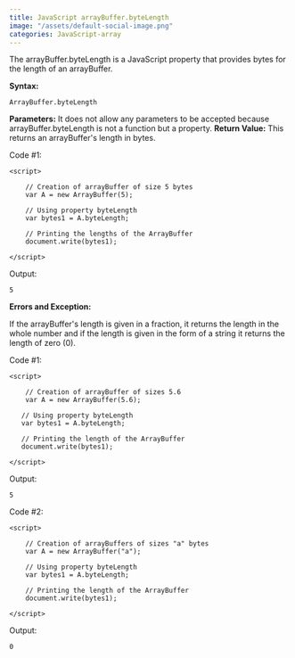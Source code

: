 ```yaml
---
title: JavaScript arrayBuffer.byteLength
image: "/assets/default-social-image.png"
categories: JavaScript-array
---
```


The arrayBuffer.byteLength is a JavaScript property that provides bytes for the length of an arrayBuffer.

**Syntax:**

`ArrayBuffer.byteLength`

**Parameters:** It does not allow any parameters to be accepted because arrayBuffer.byteLength is not a function but a property.
**Return Value:** This returns an arrayBuffer's length in bytes.

Code #1:

```
<script> 
  
    // Creation of arrayBuffer of size 5 bytes 
    var A = new ArrayBuffer(5); 
  
    // Using property byteLength 
    var bytes1 = A.byteLength; 
  
    // Printing the lengths of the ArrayBuffer 
    document.write(bytes1); 
  
</script> 
```

Output:

`5`

**Errors and Exception:**

If the arrayBuffer's length is given in a fraction, it returns the length in the whole number and if the length is given in the form of a string it returns the length of zero (0).

Code #1:

```
<script> 
  
    // Creation of arrayBuffer of sizes 5.6 
    var A = new ArrayBuffer(5.6); 
  
   // Using property byteLength 
   var bytes1 = A.byteLength; 
  
   // Printing the length of the ArrayBuffer 
   document.write(bytes1); 
  
</script> 
```

Output:

`5`

Code #2:

```
<script> 
  
    // Creation of arrayBuffers of sizes "a" bytes 
    var A = new ArrayBuffer("a"); 
  
    // Using property byteLength 
    var bytes1 = A.byteLength; 
  
    // Printing the length of the ArrayBuffer 
    document.write(bytes1); 
  
</script> 
```

Output:

`0`